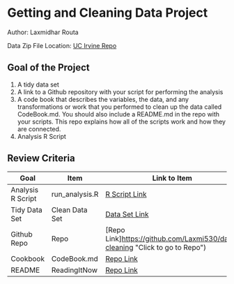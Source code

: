 # Getting and Cleaning Data Project
Author: Laxmidhar Routa

Data Zip File Location: [UC Irvine Repo](https://d396qusza40orc.cloudfront.net/getdata%2Fprojectfiles%2FUCI%20HAR%20Dataset.zip "Clicking will download the data")

## Goal of the Project
1. A tidy data set 
2. A link to a Github repository with your script for performing the analysis 
3. A code book that describes the variables, the data, and any transformations or work that you performed to clean up the data called CodeBook.md. You should also include a README.md in the repo with your scripts. This repo explains how all of the scripts work and how they are connected.
4. Analysis R Script

## Review Criteria

Goal | Item | Link to Item
--- | --- | ---
Analysis R Script |  run_analysis.R |  [R Script Link](https://github.com/Laxmi530/data-cleaning/blob/main/run_analysis.R "run_analysis.R")
Tidy Data Set |  Clean Data Set |  [Data Set Link](https://github.com/Laxmi530/data-cleaning/blob/main/tidyData.txt "tidyData.txt")
Github Repo | Repo |  [Repo Link]https://github.com/Laxmi530/data-cleaning "Click to go to Repo")
Cookbook | CodeBook.md |  [Repo Link](https://github.com/Laxmi530/data-cleaning/blob/main/CodeBook.md "CodeBook.md")
README | ReadingItNow |  [Repo Link](https://github.com/Laxmi530/data-cleaning/blob/main/README.md "README.md")
